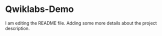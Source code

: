 # Qwiklabs-Demo
I am editing the README file. Adding some more details about the project description. 
